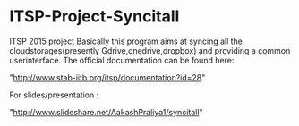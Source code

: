 # ITSP-Project-Syncitall
ITSP 2015 project
Basically this program aims at syncing all the cloudstorages(presently Gdrive,onedrive,dropbox) and providing a common
userinterface.
The official documentation can be found here:

"http://www.stab-iitb.org/itsp/documentation?id=28"

For slides/presentation :

"http://www.slideshare.net/AakashPraliya1/syncitall"
